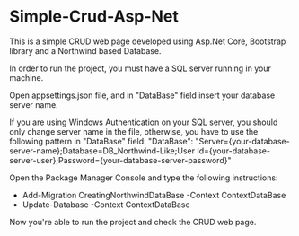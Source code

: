 # Simple-Crud-Asp-Net
This is a simple CRUD web page developed using Asp.Net Core, Bootstrap library and a Northwind based Database.

In order to run the project, you must have a SQL server running in your machine.

Open appsettings.json file, and in "DataBase" field insert your database server name.

If you are using Windows Authentication on your SQL server, you should only change server name in the file, otherwise, you have to use the following pattern in "DataBase" field: "DataBase": "Server={your-database-server-name};Database=DB_Northwind-Like;User Id={your-database-server-user};Password={your-database-server-password}"

Open the Package Manager Console and type the following instructions: 
  - Add-Migration CreatingNorthwindDataBase -Context ContextDataBase
  - Update-Database -Context ContextDataBase
  
Now you're able to run the project and check the CRUD web page.

